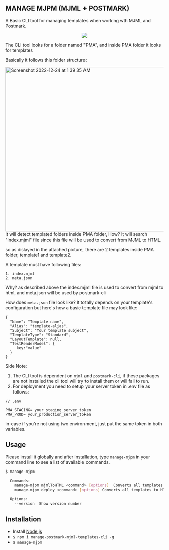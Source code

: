 ## MANAGE MJPM (MJML + POSTMARK) 
<p >A Basic CLI tool for managing templates when working wth MJML and Postmark.</p>
<p align="center"><a  href="https://www.npmjs.com/package/manage-postmark-mjml-templates-cli" target="_blank">
<img src="https://img.shields.io/npm/v/manage-postmark-mjml-templates-cli?style=for-the-badge" />
</a></p>


<p>The CLI tool looks for a folder named "PMA", and inside PMA folder it looks for templates</p>

Basically it follows this folder structure:

<img width="523" alt="Screenshot 2022-12-24 at 1 39 35 AM" src="https://user-images.githubusercontent.com/41765372/209404168-00f6a0ff-b652-483f-aa18-55e2b120ca22.png">
It will detect templated folders inside PMA folder, How? It will search "index.mjml" file since this file will be used to convert from MJML to HTML.

so as dislayed in the attached picture, there are 2 templates inside PMA folder, template1 and template2.

A template must have following files:
```
1. index.mjml
2. meta.json
```
Why? as described above the index.mjml file is used to convert from mjml to html, and meta.json will be used by postmark-cli 



How does `meta.json`  file look like? It totally depends on your template's configuration but here's how a basic template file may look like:
```
{
  "Name": "Template name",
  "Alias": "template-alias",
  "Subject": "Your template subject",
  "TemplateType": "Standard",
  "LayoutTemplate": null,
  "TestRenderModel": {
     key:"value"
  }
}

```

Side Note:
1. The CLI tool is dependent on `mjml` and `postmark-cli`, if these packages are not installed the cli tool will try to install them or will fail to run.
2. For deployment you need to setup your server token in .env file as follows:

```
// .env

PMA_STAGING= your_staging_server_token
PMA_PROD= your_production_server_token

```
in-case if you're not using two environment, just put the same token in both variables.

## Usage

Please install it globally and after installation, type `manage-mjpm` in your command line to see a list of available commands.

```bash
$ manage-mjpm

  Commands:
    manage-mjpm mjmlToHTML <command> [options]  Converts all templates to HTMLs
    manage-mjpm deploy <command> [options] Converts all templates to HTML and deploy the converted html to postmark.

  Options:
    --version  Show version number
```

## Installation

- Install [Node.js](https://nodejs.org/en/)
- `$ npm i manage-postmark-mjml-templates-cli -g`
- `$ manage-mjpm ` 
